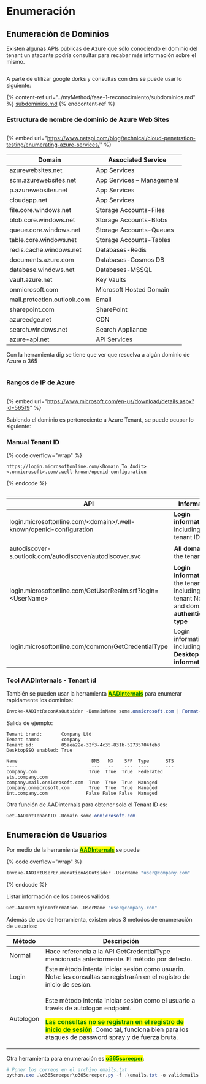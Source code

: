 # Enumeración

## Enumeración de Dominios

Existen algunas APIs públicas de Azure que sólo conociendo el dominio del tenant un atacante podría consultar para recabar más información sobre el mismo.

<figure><img src="../.gitbook/assets/image (5) (5).png" alt=""><figcaption></figcaption></figure>

A parte de utilizar google dorks y consultas con dns se puede usar lo siguiente:

{% content-ref url="../myMethod/fase-1-reconocimiento/subdominios.md" %}
[subdominios.md](../myMethod/fase-1-reconocimiento/subdominios.md)
{% endcontent-ref %}

### Estructura de nombre de dominio de Azure Web Sites

<figure><img src="../.gitbook/assets/image (8) (1) (2).png" alt=""><figcaption></figcaption></figure>

{% embed url="https://www.netspi.com/blog/technical/cloud-penetration-testing/enumerating-azure-services/" %}

| Domain                      | Associated Service        |
| --------------------------- | ------------------------- |
| azurewebsites.net           | App Services              |
| scm.azurewebsites.net       | App Services – Management |
| p.azurewebsites.net         | App Services              |
| cloudapp.net                | App Services              |
| file.core.windows.net       | Storage Accounts-Files    |
| blob.core.windows.net       | Storage Accounts-Blobs    |
| queue.core.windows.net      | Storage Accounts-Queues   |
| table.core.windows.net      | Storage Accounts-Tables   |
| redis.cache.windows.net     | Databases-Redis           |
| documents.azure.com         | Databases-Cosmos DB       |
| database.windows.net        | Databases-MSSQL           |
| vault.azure.net             | Key Vaults                |
| onmicrosoft.com             | Microsoft Hosted Domain   |
| mail.protection.outlook.com | Email                     |
| sharepoint.com              | SharePoint                |
| azureedge.net               | CDN                       |
| search.windows.net          | Search Appliance          |
| azure-api.net               | API Services              |

Con la herramienta dig se tiene que ver que resuelva a algún dominio de Azure o 365

<figure><img src="../.gitbook/assets/image (5) (1) (2).png" alt=""><figcaption></figcaption></figure>

### Rangos de IP de Azure

<figure><img src="../.gitbook/assets/image (27) (1).png" alt=""><figcaption></figcaption></figure>

{% embed url="https://www.microsoft.com/en-us/download/details.aspx?id=56519" %}

Sabiendo el dominio es perteneciente a Azure Tenant, se puede ocupar lo siguiente:

### Manual Tenant ID

{% code overflow="wrap" %}
```
https://login.microsoftonline.com/<Domain_To_Audit><.onmicrosoft>.com/.well-known/openid-configuration
```
{% endcode %}

<figure><img src="../.gitbook/assets/image (1) (2) (2).png" alt=""><figcaption></figcaption></figure>

| API                                                                  | Information                                                                                   | AADInternals function                             |
| -------------------------------------------------------------------- | --------------------------------------------------------------------------------------------- | ------------------------------------------------- |
| login.microsoftonline.com/\<domain>/.well-known/openid-configuration | **Login information**, including tenant ID                                                    | `Get-AADIntTenantID -Domain <domain>`             |
| autodiscover-s.outlook.com/autodiscover/autodiscover.svc             | **All domains** of the tenant                                                                 | `Get-AADIntTenantDomains -Domain <domain>`        |
| login.microsoftonline.com/GetUserRealm.srf?login=\<UserName>         | **Login information** of the tenant, including tenant Name and domain **authentication type** | `Get-AADIntLoginInformation -UserName <UserName>` |
| login.microsoftonline.com/common/GetCredentialType                   | Login information, including **Desktop SSO information**                                      | `Get-AADIntLoginInformation -UserName <UserName>` |

### Tool AADInternals - Tenant id

También se pueden usar la herramienta [<mark style="color:green;">**AADInternals**</mark>](https://github.com/Gerenios/AADInternals) para enumerar rapidamente los dominios:

```powershell
Invoke-AADIntReconAsOutsider -DomainName some.onmicrosoft.com | Format-Table
```

Salida de ejemplo:

```
Tenant brand:       Company Ltd
Tenant name:        company
Tenant id:          05aea22e-32f3-4c35-831b-52735704feb3
DesktopSSO enabled: True

Name                           DNS   MX    SPF  Type      STS
----                           ---   --    ---  ----      ---
company.com                   True  True  True  Federated sts.company.com
company.mail.onmicrosoft.com  True  True  True  Managed
company.onmicrosoft.com       True  True  True  Managed
int.company.com              False False False  Managed
```

Otra función de AADinternals para obtener solo el Tenant ID es:

```powershell
Get-AADIntTenantID -Domain some.onmicrosoft.com
```



## Enumeración de Usuarios

Por medio de la herramienta [<mark style="color:green;">**AADInternals**</mark>](https://github.com/Gerenios/AADInternals) se puede

{% code overflow="wrap" %}
```powershell
Invoke-AADIntUserEnumerationAsOutsider -UserName "user@company.com"
```
{% endcode %}

Listar información de los correos válidos:

```powershell
Get-AADIntLoginInformation -UserName "user@company.com"
```



Además de uso de herramienta, existen otros 3 metodos de enumeración de usuarios:

| Método    | Descripción                                                                                                                                                                                                                                                                                         |
| --------- | --------------------------------------------------------------------------------------------------------------------------------------------------------------------------------------------------------------------------------------------------------------------------------------------------- |
| Normal    | Hace referencia a la API GetCredentialType mencionada anteriormente. El método por defecto.                                                                                                                                                                                                         |
| Login     | Este método intenta iniciar sesión como usuario. Nota: las consultas se registrarán en el registro de inicio de sesión.                                                                                                                                                                             |
| Autologon | <p>Este método intenta iniciar sesión como el usuario a través de autologon endpoint. </p><p><mark style="color:green;"><strong>Las consultas no se registran en el registro de inicio de sesión</strong></mark>. Como tal, funciona bien para los ataques de password spray y de fuerza bruta.</p> |



Otra herramienta para enumeración es [<mark style="color:green;">**o365screeper**</mark>](https://github.com/LMGsec/o365creeper):

```powershell
# Poner los correos en el archivo emails.txt
python.exe .\o365creeper\o365creeper.py -f .\emails.txt -o validemails.txt
```

